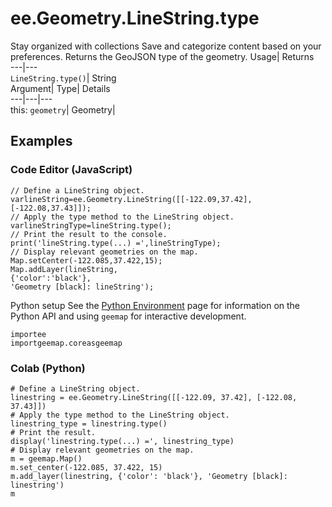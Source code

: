  
#  ee.Geometry.LineString.type 
Stay organized with collections  Save and categorize content based on your preferences. 
Returns the GeoJSON type of the geometry. Usage| Returns  
---|---  
`LineString.type()`| String  
Argument| Type| Details  
---|---|---  
this: `geometry`| Geometry|   
## Examples
### Code Editor (JavaScript)
```
// Define a LineString object.
varlineString=ee.Geometry.LineString([[-122.09,37.42],[-122.08,37.43]]);
// Apply the type method to the LineString object.
varlineStringType=lineString.type();
// Print the result to the console.
print('lineString.type(...) =',lineStringType);
// Display relevant geometries on the map.
Map.setCenter(-122.085,37.422,15);
Map.addLayer(lineString,
{'color':'black'},
'Geometry [black]: lineString');
```

Python setup
See the [ Python Environment](https://developers.google.com/earth-engine/guides/python_install) page for information on the Python API and using `geemap` for interactive development.
```
importee
importgeemap.coreasgeemap
```

### Colab (Python)
```
# Define a LineString object.
linestring = ee.Geometry.LineString([[-122.09, 37.42], [-122.08, 37.43]])
# Apply the type method to the LineString object.
linestring_type = linestring.type()
# Print the result.
display('linestring.type(...) =', linestring_type)
# Display relevant geometries on the map.
m = geemap.Map()
m.set_center(-122.085, 37.422, 15)
m.add_layer(linestring, {'color': 'black'}, 'Geometry [black]: linestring')
m
```

